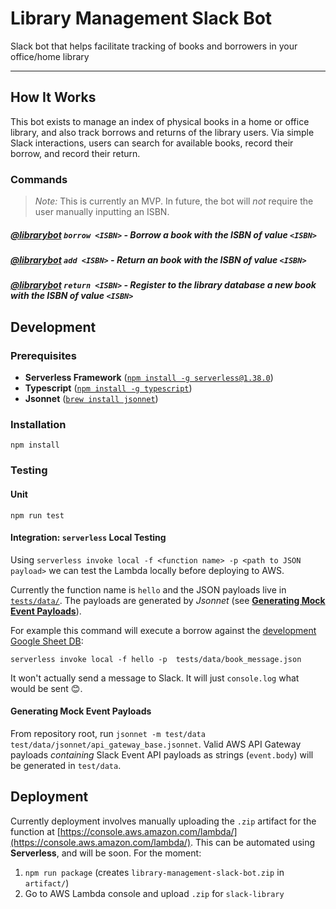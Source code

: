 # Library Management Slack Bot

Slack bot that helps facilitate tracking of books and borrowers in your office/home library

-----

## How It Works

This bot exists to manage an index of physical books in a home or office library, and 
also track borrows and returns of the library users. Via simple Slack interactions, 
users can search for available books, record their borrow, and record their return. 

### Commands 

> *Note:* This is currently an MVP. In future, the bot will *not* require the user manually inputting an ISBN.

##### **[@librarybot](/README.md) `borrow <ISBN>`** - Borrow a book with the ISBN of value `<ISBN>`
##### **[@librarybot](/README.md) `add <ISBN>`** - Return an book with the ISBN of value `<ISBN>`
##### **[@librarybot](/README.md) `return <ISBN>`** - Register to the library database a new book with the ISBN of value `<ISBN>` 

## Development

### Prerequisites 

- **Serverless Framework** ([`npm install -g serverless@1.38.0`](https://serverless.com/framework/docs/getting-started/))
- **Typescript** ([`npm install -g typescript`](https://www.typescriptlang.org/#download-links))
- **Jsonnet** ([`brew install jsonnet`](https://formulae.brew.sh/formula/jsonnet))

### Installation 

`npm install`

### Testing 

#### Unit

`npm run test`

#### Integration: `serverless` Local Testing

Using `serverless invoke local -f <function name> -p <path to JSON payload>` we can test the Lambda locally
before deploying to AWS.

Currently the function name is `hello` and the JSON payloads live in [`tests/data/`](/tests/data). The payloads
are generated by _Jsonnet_ (see [**Generating Mock Event Payloads**](#generating-mock-event-payloads)).

For example this command will execute a borrow against the [development Google Sheet DB](https://docs.google.com/spreadsheets/d/1Vbvys2uiSyJWPKsFWjMyHeZ-1mTWDTZCyeFfYCkemuQ/edit#gid=0): 

`serverless invoke local -f hello -p  tests/data/book_message.json`

It won't actually send a message to Slack. It will just `console.log` what would be sent 😊.

#### Generating Mock Event Payloads 

From repository root, run `jsonnet -m test/data test/data/jsonnet/api_gateway_base.jsonnet`. Valid AWS API Gateway payloads
*containing* Slack Event API payloads as strings (`event.body`) will be generated in `test/data`.

## Deployment 

Currently deployment involves manually uploading the `.zip` artifact for the 
function at [https://console.aws.amazon.com/lambda/](https://console.aws.amazon.com/lambda/). 
This can be automated using **Serverless**, and will be soon. For the moment: 

1. `npm run package` (creates `library-management-slack-bot.zip` in `artifact/`)
2. Go to AWS Lambda console and upload `.zip` for `slack-library`
 
